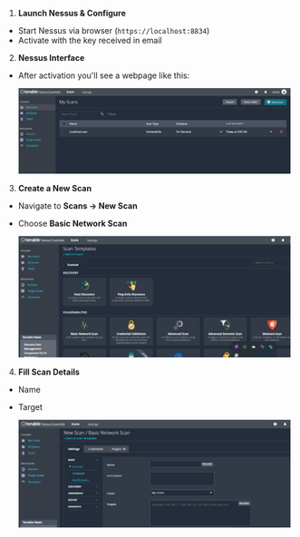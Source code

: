 1. **Launch Nessus & Configure**

- Start Nessus via browser (`https://localhost:8834`)
- Activate with the key received in email

2. **Nessus Interface**
   
- After activation you'll see a webpage like this:
  
  ![Nessus Interface](screenshots/nessus-interface.png)

3. **Create a New Scan**

- Navigate to **Scans → New Scan**
- Choose **Basic Network Scan**

  ![Nessus Scan Templates](screenshots/Nessus_Essentials_Scan_Templates.png)

4. **Fill Scan Details**

- Name
- Target

  ![Nessus Scan Editor](screenshots/Nessus_Essentials_Scans_Editor.png)
